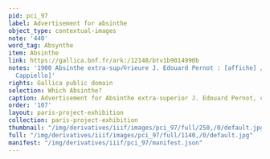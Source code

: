 ```yaml
---
pid: pci_97
label: Advertisement for absinthe
object_type: contextual-images
note: '440'
word_tag: Absynthe
item: Absinthe
link: https://gallica.bnf.fr/ark:/12148/btv1b9014990b
notes: '1900 Absinthe extra-sup√©rieure J. Edouard Pernot : [affiche] / [Leonetto
  Cappiello]'
rights: Gallica public domain
selection: Which Absinthe?
caption: Advertisement for Absinthe extra-superior J. Edouard Pernot, c. 1900.
order: '107'
layout: paris-project-exhibition
collection: paris-project-exhibition
thumbnail: "/img/derivatives/iiif/images/pci_97/full/250,/0/default.jpg"
full: "/img/derivatives/iiif/images/pci_97/full/1140,/0/default.jpg"
manifest: "/img/derivatives/iiif/pci_97/manifest.json"
---
```

